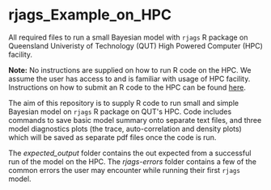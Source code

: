 # rjags_Example_on_HPC

All required files to run a small Bayesian model with ``rjags`` R package on Queensland Univeristy of Technology (QUT) High Powered Computer (HPC) facility.

**Note:** No instructions are supplied on how to run R code on the HPC. We assume the user has access to and is familiar with usage of HPC facility. Instructions on how to submit an R code to the HPC can be found [here](https://gist.github.com/brfitzpatrick/132cedf8206ef45abe41f3552819a909).

The aim of this repository is to supply R code to run small and simple Bayesian model on ``rjags`` R package on QUT's HPC. Code includes commands to save basic model summary onto separate text files, and three model diagnostics plots (the trace, auto-correlation and density plots) which will be saved as separate pdf files once the code is run.

The *expected_output* folder contains the out expected from a successful run of the model on the HPC. The *rjags-errors* folder contains a few of the common errors the user may encounter while running their first ``rjags`` model.
